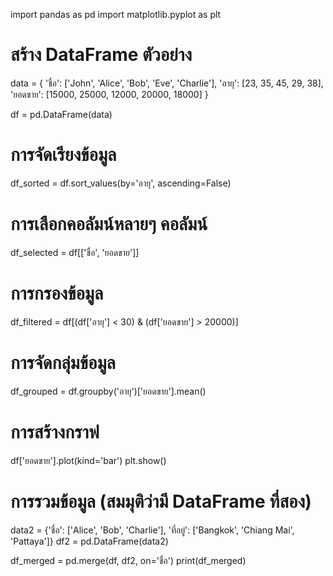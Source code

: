 import pandas as pd
import matplotlib.pyplot as plt

# สร้าง DataFrame ตัวอย่าง
data = {
    'ชื่อ': ['John', 'Alice', 'Bob', 'Eve', 'Charlie'],
    'อายุ': [23, 35, 45, 29, 38],
    'ยอดขาย': [15000, 25000, 12000, 20000, 18000]
}

df = pd.DataFrame(data)

# การจัดเรียงข้อมูล
df_sorted = df.sort_values(by='อายุ', ascending=False)

# การเลือกคอลัมน์หลายๆ คอลัมน์
df_selected = df[['ชื่อ', 'ยอดขาย']]

# การกรองข้อมูล
df_filtered = df[(df['อายุ'] < 30) & (df['ยอดขาย'] > 20000)]

# การจัดกลุ่มข้อมูล
df_grouped = df.groupby('อายุ')['ยอดขาย'].mean()

# การสร้างกราฟ
df['ยอดขาย'].plot(kind='bar')
plt.show()

# การรวมข้อมูล (สมมุติว่ามี DataFrame ที่สอง)
data2 = {'ชื่อ': ['Alice', 'Bob', 'Charlie'], 'ที่อยู่': ['Bangkok', 'Chiang Mai', 'Pattaya']}
df2 = pd.DataFrame(data2)

df_merged = pd.merge(df, df2, on='ชื่อ')
print(df_merged)
